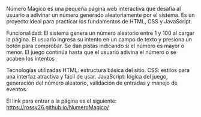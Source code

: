 Número Mágico es una pequeña página web interactiva que desafía al usuario a adivinar un número generado aleatoriamente por el sistema. Es un proyecto ideal para practicar los fundamentos de HTML, CSS y JavaScript.

Funcionalidad:
El sistema genera un número aleatorio entre 1 y 100 al cargar la página.
El usuario ingresa su intento en un campo de texto y presiona un botón para comprobar.
Se dan pistas indicando si el número es mayor o menor.
El juego continúa hasta que el usuario adivina el número o se acaben los intentos 

Tecnologías utilizadas
HTML: estructura básica del sitio.
CSS: estilos para una interfaz atractiva y fácil de usar.
JavaScript: lógica del juego, generación del número aleatorio, validación de entradas y manejo de eventos.

El link para entrar a la página es el siguiente: https://rossy26.github.io/NumeroMagico/
